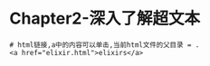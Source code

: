 Chapter2-深入了解超文本
=====================

```
# html链接,a中的内容可以单击,当前html文件的父目录 = .
<a href="elixir.html">elixirs</a>
```